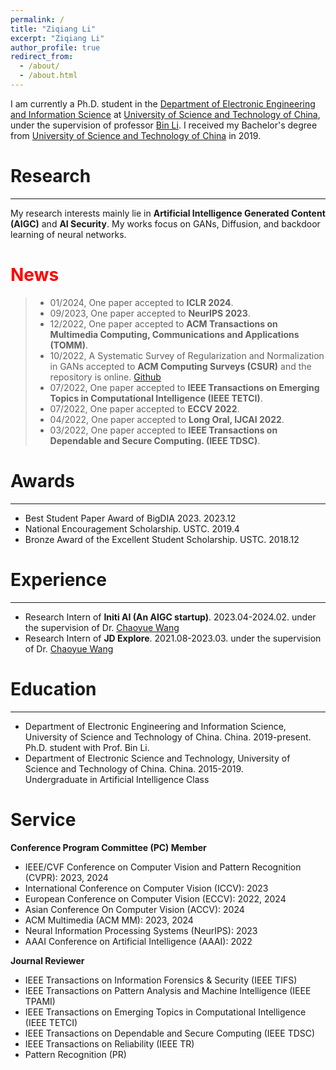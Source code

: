 ```yaml
---
permalink: /
title: "Ziqiang Li"
excerpt: "Ziqiang Li"
author_profile: true
redirect_from: 
  - /about/
  - /about.html
---
```

I am currently a Ph.D. student in the [Department of Electronic Engineering and Information Science](https://eeis.ustc.edu.cn/) at [University of Science and Technology of China](https://ustc.edu.cn/), under the supervision of professor [Bin Li](http://staff.ustc.edu.cn/~binli/). I received my Bachelor's degree from [University of Science and Technology of China](https://ustc.edu.cn/) in 2019.

# Research
---
My research interests mainly lie in **Artificial Intelligence Generated Content (AIGC)** and **AI Security**. My works focus on GANs, Diffusion, and backdoor learning of neural networks.

# <font color=red>News</font>

> * 01/2024, One paper accepted to **ICLR 2024**.
> * 09/2023, One paper accepted to **NeurIPS 2023**.
> * 12/2022, One paper accepted to **ACM Transactions on Multimedia Computing, Communications and Applications (TOMM)**.
> * 10/2022, A Systematic Survey of Regularization and Normalization in GANs accepted to **ACM Computing Surveys (CSUR)** and the repository is online. [Github](https://github.com/iceli1007/GANs-Regularization-Review)
> * 07/2022, One paper accepted to **IEEE Transactions on Emerging Topics in Computational Intelligence (IEEE TETCI)**.
> * 07/2022, One paper accepted to **ECCV 2022**.
> * 04/2022, One paper accepted to **Long Oral, IJCAI 2022**.
> * 03/2022, One paper accepted to **IEEE Transactions on Dependable and Secure Computing. (IEEE TDSC)**.

# Awards
---

* Best Student Paper Award of BigDIA 2023. 2023.12
* National Encouragement Scholarship. USTC. 2019.4
* Bronze Award of the Excellent Student Scholarship. USTC. 2018.12

# Experience
---

* Research Intern of **Initi AI (An AIGC startup)**. 2023.04-2024.02.
under the supervision of Dr. [Chaoyue Wang](https://wang-chaoyue.github.io/) 
* Research Intern of **JD Explore**. 2021.08-2023.03.
under the supervision of Dr. [Chaoyue Wang](https://wang-chaoyue.github.io/)

# Education
---
* Department of Electronic Engineering and Information Science, University of Science and Technology of China. China. 2019-present. <br>
Ph.D. student with Prof. Bin Li.
* Department of Electronic Science and Technology, University of Science and Technology of China. China. 2015-2019. <br>
Undergraduate in Artificial Intelligence Class

# Service

**Conference Program Committee (PC) Member**
* IEEE/CVF Conference on Computer Vision and Pattern Recognition (CVPR): 2023, 2024
* International Conference on Computer Vision (ICCV): 2023
* European Conference on Computer Vision (ECCV): 2022, 2024
* Asian Conference On Computer Vision (ACCV): 2024
* ACM Multimedia (ACM MM): 2023, 2024
* Neural Information Processing Systems (NeurIPS): 2023
* AAAI Conference on Artificial Intelligence (AAAI): 2022

**Journal Reviewer**
* IEEE Transactions on Information Forensics & Security (IEEE TIFS)
* IEEE Transactions on Pattern Analysis and Machine Intelligence (IEEE TPAMI)
* IEEE Transactions on Emerging Topics in Computational Intelligence (IEEE TETCI)
* IEEE Transactions on Dependable and Secure Computing (IEEE TDSC)
* IEEE Transactions on Reliability (IEEE TR)
* Pattern Recognition (PR)
<!---Activity and Service--->
<!---Experience--->
